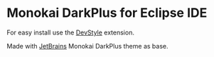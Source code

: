 # Monokai DarkPlus for Eclipse IDE

For easy install use the [DevStyle](https://marketplace.eclipse.org/content/darkest-dark-theme-devstyle) extension.

Made with [JetBrains](../JetBrains/README.md) Monokai DarkPlus theme as base.
